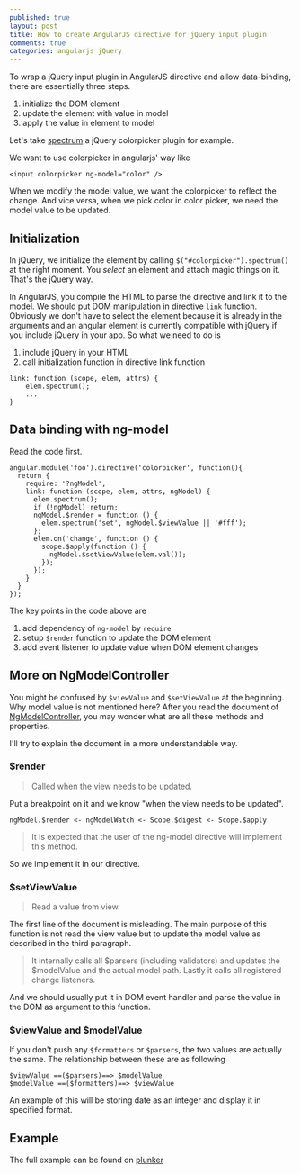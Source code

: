 ```yaml
---
published: true
layout: post
title: How to create AngularJS directive for jQuery input plugin
comments: true
categories: angularjs jQuery
---
```


To wrap a jQuery input plugin in AngularJS directive and allow data-binding, there are essentially three steps.

1. initialize the DOM element
2. update the element with value in model
3. apply the value in element to model

Let's take [spectrum](http://bgrins.github.io/spectrum) a jQuery colorpicker plugin for example.

We want to use colorpicker in angularjs' way like

```
<input colorpicker ng-model="color" />
```
When we modify the model value, we want the colorpicker to reflect the change. And vice versa, when we pick color in color picker, we need the model value to be updated.

## Initialization

In jQuery, we initialize the element by calling `$("#colorpicker").spectrum()` at the right moment. You *select* an element and attach magic things on it. That's the jQuery way.

In AngularJS, you compile the HTML to parse the directive and link it to the model. We should put DOM manipulation in directive `link` function. Obviously we don't have to select the element because it is already in the arguments and an angular element is currently compatible with jQuery if you include jQuery in your app. So what we need to do is

1. include jQuery in your HTML
2. call initialization function in directive link function

```
link: function (scope, elem, attrs) {
	elem.spectrum();
    ...
}
```

## Data binding with ng-model

Read the code first.

```
angular.module('foo').directive('colorpicker', function(){
  return {
    require: '?ngModel',
    link: function (scope, elem, attrs, ngModel) {
      elem.spectrum();
      if (!ngModel) return;
      ngModel.$render = function () {
        elem.spectrum('set', ngModel.$viewValue || '#fff');
      };
      elem.on('change', function () {
        scope.$apply(function () {
          ngModel.$setViewValue(elem.val());
        });
      });
    }
  }
});
```
The key points in the code above are

1. add dependency of `ng-model` by `require`
2. setup `$render` function to update the DOM element
3. add event listener to update value when DOM element changes

## More on NgModelController

You might be confused by `$viewValue` and `$setViewValue` at the beginning. Why model value is not mentioned here? After you read the document of [NgModelController](http://docs.angularjs.org/api/ng.directive:ngModel.NgModelController), you may wonder what are all these methods and properties.

I'll try to explain the document in a more understandable way.

### $render

> Called when the view needs to be updated.

Put a breakpoint on it and we know "when the view needs to be updated".

`ngModel.$render <- ngModelWatch <- Scope.$digest <- Scope.$apply`
 
> It is expected that the user of the ng-model directive will implement this method.

So we implement it in our directive.

### $setViewValue

> Read a value from view.

The first line of the document is misleading. The main purpose of this function is not read the view value but to update the model value as described in the third paragraph.

> It internally calls all $parsers (including validators) and updates the $modelValue and the actual model path. Lastly it calls all registered change listeners.

And we should usually put it in DOM event handler and parse the value in the DOM as argument to this function.

### $viewValue and $modelValue

If you don't push any `$formatters` or `$parsers`, the two values are actually the same. The relationship between these are as following

```
$viewValue ==($parsers)==> $modelValue
$modelValue ==($formatters)==> $viewValue
```

An example of this will be storing date as an integer and display it in specified format.

## Example

The full example can be found on [plunker](http://plnkr.co/edit/RfRsWZ?p=preview)
